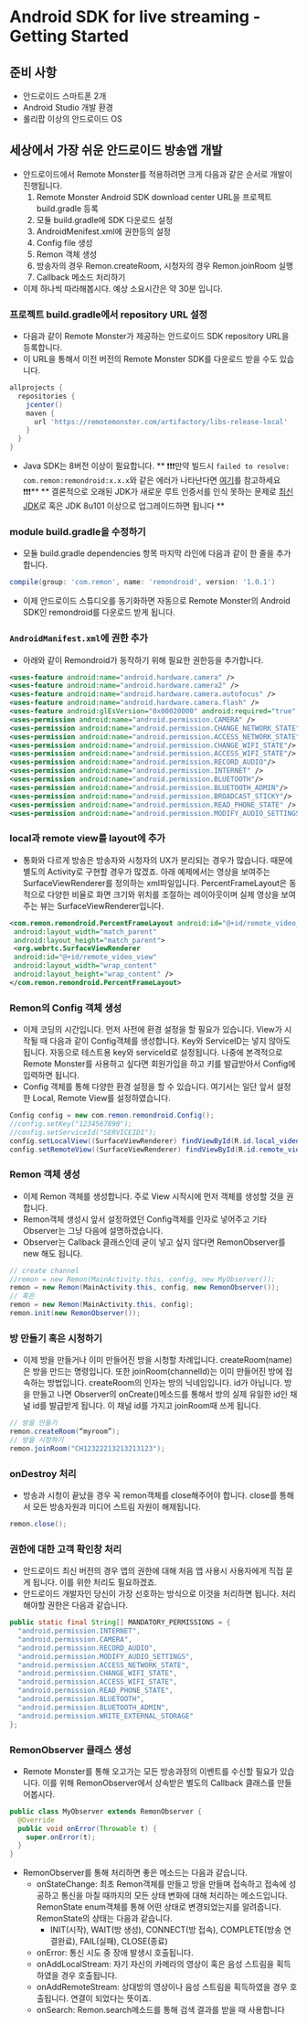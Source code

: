 # Android SDK for live streaming - Getting Started

## 준비 사항
- 안드로이드 스마트폰 2개
- Android Studio 개발 환경
- 롤리팝 이상의 안드로이드 OS

## 세상에서 가장 쉬운 안드로이드 방송앱 개발
- 안드로이드에서 Remote Monster를 적용하려면 크게 다음과 같은 순서로 개발이 진행됩니다.
  1. Remote Monster Android SDK download center URL을 프로젝트 build.gradle 등록
  2. 모듈 build.gradle에 SDK 다운로드 설정
  3. AndroidMenifest.xml에 권한등의 설정
  4. Config file 생성
  5. Remon 객체 생성
  6. 방송자의 경우 Remon.createRoom, 시청자의 경우 Remon.joinRoom 실행
  7. Callback 메소드 처리하기
- 이제 하나씩 따라해봅시다. 예상 소요시간은 약 30분 입니다.

### 프로젝트 build.gradle에서 repository URL 설정
- 다음과 같이 Remote Monster가 제공하는 안드로이드 SDK repository URL을 등록합니다.
- 이 URL을 통해서 이전 버전의 Remote Monster SDK를 다운로드 받을 수도 있습니다.

```groovy
allprojects {
  repositories {
    jcenter()
    maven {
      url 'https://remotemonster.com/artifactory/libs-release-local'
    }
  }
}
```
- Java SDK는 8버전 이상이 필요합니다.
** ❗❗❗만약 빌드시 `failed to resolve: com.remon:remondroid:x.x.x`와 같은 에러가 나타난다면 [여기](http://community.remotemonster.com/t/topic/34/6?u=seunggi)를 참고하세요 ❗❗❗**
** 결론적으로 오래된 JDK가 새로운 루트 인증서를 인식 못하는 문제로 [최신 JDK](http://www.oracle.com/technetwork/java/javase/downloads/index.html)로 혹은 JDK 8u101 이상으로 업그레이드하면 됩니다 **


### module build.gradle을 수정하기
- 모듈 build.gradle dependencies 항목 마지막 라인에 다음과 같이 한 줄을 추가합니다.

```groovy
compile(group: 'com.remon', name: 'remondroid', version: '1.0.1')
```

- 이제 안드로이드 스튜디오를 동기화하면 자동으로 Remote Monster의 Android SDK인 remondroid를 다운로드 받게 됩니다.

### `AndroidManifest.xml`에 권한 추가
- 아래와 같이 Remondroid가 동작하기 위해 필요한 권한등을 추가합니다.

```xml
<uses-feature android:name="android.hardware.camera" />
<uses-feature android:name="android.hardware.camera2" />
<uses-feature android:name="android.hardware.camera.autofocus" />
<uses-feature android:name="android.hardware.camera.flash" />
<uses-feature android:glEsVersion="0x00020000" android:required="true" />
<uses-permission android:name="android.permission.CAMERA" />
<uses-permission android:name="android.permission.CHANGE_NETWORK_STATE" />
<uses-permission android:name="android.permission.ACCESS_NETWORK_STATE" />
<uses-permission android:name="android.permission.CHANGE_WIFI_STATE"/>
<uses-permission android:name="android.permission.ACCESS_WIFI_STATE"/>
<uses-permission android:name="android.permission.RECORD_AUDIO"/>
<uses-permission android:name="android.permission.INTERNET" />
<uses-permission android:name="android.permission.BLUETOOTH"/>
<uses-permission android:name="android.permission.BLUETOOTH_ADMIN"/>
<uses-permission android:name="android.permission.BROADCAST_STICKY"/>
<uses-permission android:name="android.permission.READ_PHONE_STATE" />
<uses-permission android:name="android.permission.MODIFY_AUDIO_SETTINGS" />
```

### local과 remote view를 layout에 추가
- 통화와 다르게 방송은 방송자와 시청자의 UX가 분리되는 경우가 많습니다. 때문에 별도의 Activity로 구현할 경우가 많겠죠. 아래 예제에서는 영상을 보여주는 SurfaceViewRenderer를 정의하는 xml파일입니다. PercentFrameLayout은 동적으로 다양한 비율로 화면 크기와 위치를 조절하는 레이아웃이며 실제 영상을 보여주는 뷰는 SurfaceViewRenderer입니다.

```xml
<com.remon.remondroid.PercentFrameLayout android:id="@+id/remote_video_layout"
 android:layout_width="match_parent"
 android:layout_height="match_parent">
 <org.webrtc.SurfaceViewRenderer
 android:id="@+id/remote_video_view"
 android:layout_width="wrap_content"
 android:layout_height="wrap_content" />
</com.remon.remondroid.PercentFrameLayout>
```

### Remon의 Config 객체 생성
- 이제 코딩의 시간입니다. 먼저 사전에 환경 설정을 할 필요가 있습니다. View가 시작될 때 다음과 같이 Config객체를 생성합니다. Key와 ServiceID는 넣지 않아도 됩니다. 자동으로 테스트용 key와 serviceId로 설정됩니다. 나중에 본격적으로 Remote Monster를 사용하고 싶다면 회원가입을 하고 키를 발급받아서 Config에 입력하면 됩니다.
- Config 객체를 통해 다양한 환경 설정을 할 수 있습니다. 여기서는 일단 앞서 설정한 Local, Remote View를 설정하였습니다.

```java
Config config = new com.remon.remondroid.Config();
//config.setKey("1234567890");
//config.setServiceId("SERVICEID1");
config.setLocalView((SurfaceViewRenderer) findViewById(R.id.local_video_view));
config.setRemoteView((SurfaceViewRenderer) findViewById(R.id.remote_video_view));
```

### Remon 객체 생성
- 이제 Remon 객체를 생성합니다. 주로 View 시작시에 먼저 객체를 생성할 것을 권합니다.
- Remon객체 생성시 앞서 설정하였던 Config객체를 인자로 넣어주고 기타 Observer는 그냥 다음에 설명하겠습니다.
- Observer는 Callback 클래스인데 굳이 넣고 싶지 않다면 RemonObserver를 new 해도 됩니다.

```java
// create channel
//remon = new Remon(MainActivity.this, config, new MyObserver());
remon = new Remon(MainActivity.this, config, new RemonObserver());
// 혹은
remon = new Remon(MainActivity.this, config);
remon.init(new RemonObserver());
```

### 방 만들기 혹은 시청하기
- 이제 방을 만들거나 이미 만들어진 방을 시청할 차례입니다. createRoom(name)은 방을 만드는 명령입니다. 또한 joinRoom(channelId)는 이미 만들어진 방에 접속하는 방법입니다. createRoom의 인자는 방의 닉네임입니다. id가 아닙니다. 방을 만들고 나면 Observer의 onCreate()메소드를 통해서 방의 실제 유일한 id인 채널 id를 발급받게 됩니다. 이 채널 id를 가지고 joinRoom때 쓰게 됩니다.

```java
// 방을 만들기
remon.createRoom(“myroom”);
// 방을 시청하기
remon.joinRoom("CH12322213213213123");
```

### onDestroy 처리
- 방송과 시청이 끝났을 경우 꼭 remon객체를 close해주어야 합니다. close를 통해서 모든 방송자원과 미디어 스트림 자원이 해제됩니다.

```java
remon.close();
```

### 권한에 대한 고객 확인창 처리
- 안드로이드 최신 버전의 경우 앱의 권한에 대해 처음 앱 사용시 사용자에게 직접 묻게 됩니다. 이를 위한 처리도 필요하겠죠.
- 안드로이드 개발자인 당신이 가장 선호하는 방식으로 이것을 처리하면 됩니다. 처리해야할 권한은 다음과 같습니다.

```java
public static final String[] MANDATORY_PERMISSIONS = {
  "android.permission.INTERNET",
  "android.permission.CAMERA",
  "android.permission.RECORD_AUDIO",
  "android.permission.MODIFY_AUDIO_SETTINGS",
  "android.permission.ACCESS_NETWORK_STATE",
  "android.permission.CHANGE_WIFI_STATE",
  "android.permission.ACCESS_WIFI_STATE",
  "android.permission.READ_PHONE_STATE",
  "android.permission.BLUETOOTH",
  "android.permission.BLUETOOTH_ADMIN",
  "android.permission.WRITE_EXTERNAL_STORAGE"
};
```

### RemonObserver 클래스 생성
- Remote Monster를 통해 오고가는 모든 방송과정의 이벤트를 수신할 필요가 있습니다. 이를 위해 RemonObserver에서 상속받은 별도의 Callback 클래스를 만들어봅시다.

```java
public class MyObserver extends RemonObserver {
  @Override
  public void onError(Throwable t) {
    super.onError(t);
  }
}
```

- RemonObserver를 통해 처리하면 좋은 메소드는 다음과 같습니다.
  - onStateChange: 최초 Remon객체를 만들고 방을 만들며 접속하고 접속에 성공하고 통신을 마칠 때까지의 모든 상태 변화에 대해 처리하는 메소드입니다. RemonState enum객체를 통해 어떤 상태로 변경되었는지를 알려줍니다. RemonState의 상태는 다음과 같습니다.
    - INIT(시작), WAIT(방 생성), CONNECT(방 접속), COMPLETE(방송 연결완료), FAIL(실패), CLOSE(종료)
  - onError: 통신 시도 중 장애 발생시 호출됩니다.
  - onAddLocalStream: 자기 자신의 카메라의 영상이 혹은 음성 스트림을 획득하였을 경우 호출됩니다.
  - onAddRemoteStream: 상대방의 영상이나 음성 스트림을 획득하였을 경우 호출됩니다. 연결이 되었다는 뜻이죠.
  - onSearch: Remon.search메소드를 통해 검색 결과를 받을 때 사용합니다